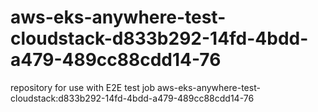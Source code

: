 # aws-eks-anywhere-test-cloudstack-d833b292-14fd-4bdd-a479-489cc88cdd14-76
repository for use with E2E test job aws-eks-anywhere-test-cloudstack:d833b292-14fd-4bdd-a479-489cc88cdd14-76
